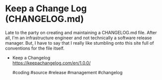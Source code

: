 # Keep a Change Log (CHANGELOG.md)

Late to the party on creating and maintaining a CHANGELOG.md file. After
all, I'm an infrastructure engineer and not technically a software
release manager. But, I have to say that I really like stumbling onto
this site full of conventions for the file itself.

* Keep a Changelog  
  https://keepachangelog.com/en/1.0.0/

    #coding #source #release #management #changelog
